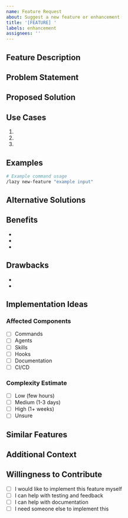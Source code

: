 ```yaml
---
name: Feature Request
about: Suggest a new feature or enhancement
title: '[FEATURE] '
labels: enhancement
assignees: ''
---
```


## Feature Description

<!-- A clear and concise description of the feature you'd like to see -->

## Problem Statement

<!-- What problem does this feature solve? -->

## Proposed Solution

<!-- How would you like this feature to work? -->

## Use Cases

<!-- Describe specific use cases for this feature -->

1.
2.
3.

## Examples

<!-- Provide examples of how this feature would be used -->

```bash
# Example command usage
/lazy new-feature "example input"
```

## Alternative Solutions

<!-- Have you considered any alternative approaches? -->

## Benefits

<!-- What are the benefits of implementing this feature? -->

-
-
-

## Drawbacks

<!-- Are there any potential drawbacks or concerns? -->

-
-

## Implementation Ideas

<!-- Optional: Share any ideas about how this could be implemented -->

### Affected Components

- [ ] Commands
- [ ] Agents
- [ ] Skills
- [ ] Hooks
- [ ] Documentation
- [ ] CI/CD

### Complexity Estimate

- [ ] Low (few hours)
- [ ] Medium (1-3 days)
- [ ] High (1+ weeks)
- [ ] Unsure

## Similar Features

<!-- Are there similar features in other projects? -->

## Additional Context

<!-- Add any other context, screenshots, or mockups about the feature request -->

## Willingness to Contribute

<!-- Are you willing to help implement this feature? -->

- [ ] I would like to implement this feature myself
- [ ] I can help with testing and feedback
- [ ] I can help with documentation
- [ ] I need someone else to implement this
